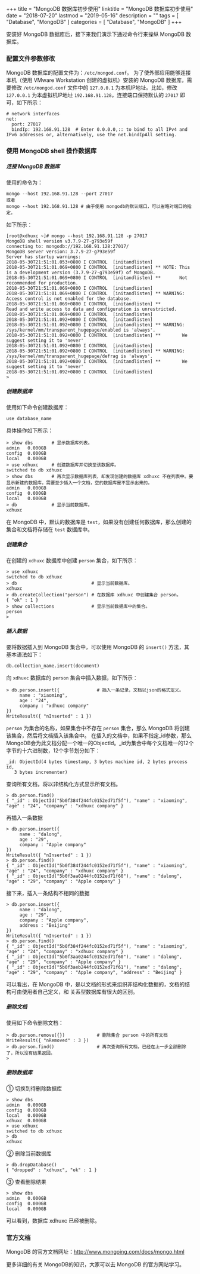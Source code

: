 +++
title = "MongoDB 数据库初步使用"
linktitle = "MongoDB 数据库初步使用"
date = "2018-07-20"
lastmod = "2019-05-16"
description = ""
tags = [
    "Database",
    "MongoDB"
]
categories = [
    "Database",
    "MongoDB"
]
+++

安装好 MongoDB 数据库后，接下来我们演示下通过命令行来操纵 MongoDB 数据库。

### 配置文件参数修改
MongoDB 数据库的配置文件为：`/etc/mongod.conf`。
为了使外部应用能够连接本机（使用 VMware Workstation 创建的虚拟机）安装的 MongoDB 数据库，需要修改 `/etc/mongod.conf` 文件中的 `127.0.0.1` 为本机IP地址。比如，修改`127.0.0.1` 为本虚拟机IP地址 `192.168.91.128`，连接端口保持默认的 `27017` 即可，如下所示：
```
# network interfaces
net:
  port: 27017
  bindIp: 192.168.91.128  # Enter 0.0.0.0,:: to bind to all IPv4 and IPv6 addresses or, alternatively, use the net.bindIpAll setting.
```

### 使用 MongoDB shell 操作数据库
##### 连接 MongoDB 数据库
使用的命令为：
```
mongo --host 192.168.91.128 --port 27017
或者
mongo --host 192.168.91.128 # 由于使用 mongodb的默认端口，可以省略对端口的指定。
```
如下所示：
```
[root@xdhuxc ~]# mongo --host 192.168.91.128 -p 27017
MongoDB shell version v3.7.9-27-g793e59f
connecting to: mongodb://192.168.91.128:27017/
MongoDB server version: 3.7.9-27-g793e59f
Server has startup warnings:
2018-05-30T21:51:01.053+0800 I CONTROL  [initandlisten]
2018-05-30T21:51:01.069+0800 I CONTROL  [initandlisten] ** NOTE: This is a development version (3.7.9-27-g793e59f) of MongoDB.
2018-05-30T21:51:01.069+0800 I CONTROL  [initandlisten] **       Not recommended for production.
2018-05-30T21:51:01.069+0800 I CONTROL  [initandlisten]
2018-05-30T21:51:01.069+0800 I CONTROL  [initandlisten] ** WARNING: Access control is not enabled for the database.
2018-05-30T21:51:01.069+0800 I CONTROL  [initandlisten] **          Read and write access to data and configuration is unrestricted.
2018-05-30T21:51:01.069+0800 I CONTROL  [initandlisten]
2018-05-30T21:51:01.092+0800 I CONTROL  [initandlisten]
2018-05-30T21:51:01.092+0800 I CONTROL  [initandlisten] ** WARNING: /sys/kernel/mm/transparent_hugepage/enabled is 'always'.
2018-05-30T21:51:01.092+0800 I CONTROL  [initandlisten] **        We suggest setting it to 'never'
2018-05-30T21:51:01.092+0800 I CONTROL  [initandlisten]
2018-05-30T21:51:01.092+0800 I CONTROL  [initandlisten] ** WARNING: /sys/kernel/mm/transparent_hugepage/defrag is 'always'.
2018-05-30T21:51:01.092+0800 I CONTROL  [initandlisten] **        We suggest setting it to 'never'
2018-05-30T21:51:01.092+0800 I CONTROL  [initandlisten]
>
```
##### 创建数据库
使用如下命令创建数据库：
```
use database_name
```
具体操作如下所示：
```
> show dbs       # 显示数据库列表。
admin   0.000GB
config  0.000GB
local   0.000GB
> use xdhuxc     # 创建数据库并切换至该数据库。
switched to db xdhuxc
> show dbs       # 再次显示数据库列表，却发现创建的数据库 xdhuxc 不在列表中。要显示新建的数据库，需要至少插入一个文档，空的数据库是不显示出来的。
admin   0.000GB
config  0.000GB
local   0.000GB
> db             # 显示当前数据库。
xdhuxc
```
在 MongoDB 中，默认的数据库是 `test`，如果没有创建任何数据库，那么创建的集合和文档将存储在 `test` 数据库中。
##### 创建集合
在创建的 `xdhuxc` 数据库中创建 `person` 集合，如下所示：
```
> use xdhuxc
switched to db xdhuxc
> db                            # 显示当前数据库。
xdhuxc
> db.createCollection("person") # 在数据库 xdhuxc 中创建集合 person。
{ "ok" : 1 }
> show collections              # 显示当前数据库中的集合。
person
>
```
##### 插入数据
要将数据插入到 MongoDB 集合中，可以使用 MongoDB 的 `insert()` 方法，其基本语法如下：
```
db.collection_name.insert(document)
```
向 `xdhuxc` 数据库的 `person` 集合中插入数据，如下所示：
```
> db.person.insert({              # 插入一条记录，文档以json的格式定义。
     name : "xiaoming",
     age : "24",
     company : "xdhuxc company"
})
WriteResult({ "nInserted" : 1 })
```
`person` 为集合的名称，如果集合中不存在 `person` 集合，那么 MongoDB 将创建该集合，然后将文档插入该集合中。
在插入的文档中，如果不指定_id参数，那么MongoDB会为此文档分配一个唯一的ObjectId。_id为集合中每个文档唯一的12个字节的十六进制数，12个字节划分如下：
```
_id: ObjectId(4 bytes timestamp, 3 bytes machine id, 2 bytes process id,
   3 bytes incrementer)
```

查询所有文档，将以非结构化方式显示所有文档。
```
> db.person.find()
{ "_id" : ObjectId("5b0f384f244fc0152ed71f5f"), "name" : "xiaoming", "age" : "24", "company" : "xdhuxc company" }
```
再插入一条数据
```
> db.person.insert({
     name : "dalong",
     age : "29",
     company : "Apple company"
})
WriteResult({ "nInserted" : 1 })
> db.person.find()
{ "_id" : ObjectId("5b0f384f244fc0152ed71f5f"), "name" : "xiaoming", "age" : "24", "company" : "xdhuxc company" }
{ "_id" : ObjectId("5b0f3aa0244fc0152ed71f60"), "name" : "dalong", "age" : "29", "company" : "Apple company" }
```
接下来，插入一条结构不相同的数据
```
> db.person.insert({
     name : "dalong",
     age : "29",
     company : "Apple company",
     address : "Beijing"
})
WriteResult({ "nInserted" : 1 })
> db.person.find()
{ "_id" : ObjectId("5b0f384f244fc0152ed71f5f"), "name" : "xiaoming", "age" : "24", "company" : "xdhuxc company" }
{ "_id" : ObjectId("5b0f3aa0244fc0152ed71f60"), "name" : "dalong", "age" : "29", "company" : "Apple company" }
{ "_id" : ObjectId("5b0f3aeb244fc0152ed71f61"), "name" : "dalong", "age" : "29", "company" : "Apple company", "address" : "Beijing" }
```
可以看出，在 MongoDB 中，是以文档的形式来组织非结构化数据的，文档的结构可由使用者自己定义，和 关系型数据库有很大的区别。
##### 删除文档
使用如下命令删除文档：
```
> db.person.remove({})            # 删除集合 person 中的所有文档
WriteResult({ "nRemoved" : 3 })
> db.person.find()                # 再次查询所有文档，已经在上一步全部删除了，所以没有结果返回。
>
```
##### 删除数据库
① 切换到待删除数据库
```
> show dbs
admin   0.000GB
config  0.000GB
local   0.000GB
xdhuxc  0.000GB
> use xdhuxc
switched to db xdhuxc
> db
xdhuxc
```
② 删除当前数据库
```
> db.dropDatabase()
{ "dropped" : "xdhuxc", "ok" : 1 }
```
③ 查看删除结果
```
> show dbs
admin   0.000GB
config  0.000GB
local   0.000GB
```
可以看到，数据库 xdhuxc 已经被删除。

### 官方文档
MongoDB 的官方文档网址：http://www.mongoing.com/docs/mongo.html

更多详细的有关 MongoDB的知识，大家可以去 MongoDB 的官方网站学习。
